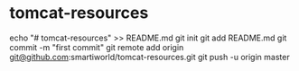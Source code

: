 # tomcat-resources
echo "# tomcat-resources" >> README.md
git init
git add README.md
git commit -m "first commit"
git remote add origin git@github.com:smartiworld/tomcat-resources.git
git push -u origin master
